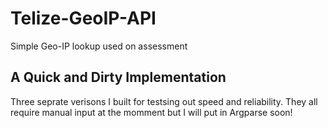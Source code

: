 # Telize-GeoIP-API
Simple Geo-IP lookup used on assessment

## A Quick and Dirty Implementation 

Three seprate verisons I built for testsing out speed and reliability.
They all require manual input at the momment but I will put in Argparse soon!
